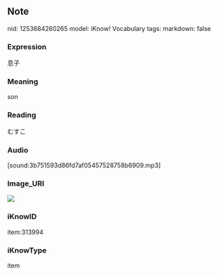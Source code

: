 ## Note
nid: 1253684260265
model: iKnow! Vocabulary
tags: 
markdown: false

### Expression
息子

### Meaning
son

### Reading
むすこ

### Audio
[sound:3b751593d86fd7af05457528758b6909.mp3]

### Image_URI
<img src="601d67a5a2b7c5285164cfbdacf711a3.jpg">

### iKnowID
item:313994

### iKnowType
item
